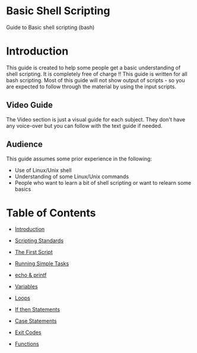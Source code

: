 # Basic Shell Scripting
Guide to Basic shell scripting (bash)

# Introduction
This guide is created to help some people get a basic understanding of shell scripting. It is completely free of charge !!
This guide is written for all bash scripting.
Most of this guide will not show output of scripts - so you are expected to follow through the material by using the input scripts.
## Video Guide
The Video section is just a visual guide for each subject. They don't have any voice-over but you can follow with the text guide if needed.
## Audience
This guide assumes some prior experience in the following:
- Use of Linux/Unix shell
- Understanding of some Linux/Unix commands
- People who want to learn a bit of shell scripting or want to relearn some basics

# Table of Contents
- [Introduction ](https:# "Introduction ")

- [Scripting Standards](https://sxcdennis.github.io/basic-shell-scripting/Scripting%20Standards "Scripting Standards")

- [The First Script](https://sxcdennis.github.io/basic-shell-scripting/The%20First%20Script "The First Script")

- [Running Simple Tasks](https://sxcdennis.github.io/basic-shell-scripting/Running%20Simple%20Tasks "Running Simple Tasks")

- [echo & printf](https://sxcdennis.github.io/basic-shell-scripting/echo%20%26%20printf "echo & printf")

- [Variables](https://sxcdennis.github.io/basic-shell-scripting/Variables "Variables")

- [Loops](https://sxcdennis.github.io/basic-shell-scripting/Loops "Loops")

- [If then Statements](https://sxcdennis.github.io/basic-shell-scripting/If%20then%20Statements "If then Statements")

- [Case Statements](https://sxcdennis.github.io/basic-shell-scripting/Case%20Statements "Case Statements")

- [Exit Codes](https://sxcdennis.github.io/basic-shell-scripting/Exit%20codes "Exit Codes")

- [Functions](https://sxcdennis.github.io/basic-shell-scripting/Functions "Functions")
